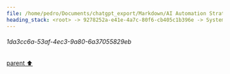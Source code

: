 ```yaml
---
file: /home/pedro/Documents/chatgpt_export/Markdown/AI Automation Strategies & Processes.md
heading_stack: <root> -> 9278252a-e41e-4a7c-80f6-cb405c1b396e -> System -> 2278d868-eb47-4fab-8727-7a594244383a -> System -> aaa22d53-aedf-4304-b511-438bb3e73275 -> User -> a679b4fd-8444-4d5a-b9ef-5d646072a7ea -> Assistant -> Strategies -> Processes -> aaa236f9-fc94-4c2e-bfad-20a5f4983af6 -> User -> e30c06d2-f8da-4e58-b8dd-5df052056b18 -> Assistant -> Final Product Automation Strategies -> aaa25918-8559-4263-9b5c-17e3efbda1ba -> User -> 1da3cc6a-53af-4ec3-9a80-6a37055829eb
---
```

###### 1da3cc6a-53af-4ec3-9a80-6a37055829eb
[parent ⬆️](#aaa25918-8559-4263-9b5c-17e3efbda1ba)
